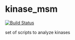 # kinase_msm
[![Build Status](https://travis-ci.org/msultan/kinase_msm.svg?branch=master)](https://travis-ci.org/msultan/kinase_msm)

set of scripts to analyze kinases
